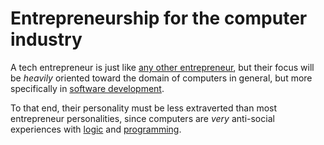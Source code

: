 
# Entrepreneurship for the computer industry

A tech entrepreneur is just like [any other entrepreneur](entrepreneur-1_why.md), but their focus will be *heavily* oriented toward the domain of computers in general, but more specifically in [software development](computers-software-design.md).

To that end, their personality must be less extraverted than most entrepreneur personalities, since computers are *very* anti-social experiences with [logic](logic-cs.md) and [programming](programming-basics.md).
